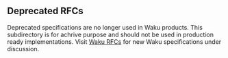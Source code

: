 
## Deprecated RFCs 

Deprecated specifications are no longer used in Waku products.
This subdirectory is for achrive purpose and 
should not be used in production ready implementations.
Visit [Waku RFCs](https://github.com/waku-org/specs) for new Waku specifications under discussion.
